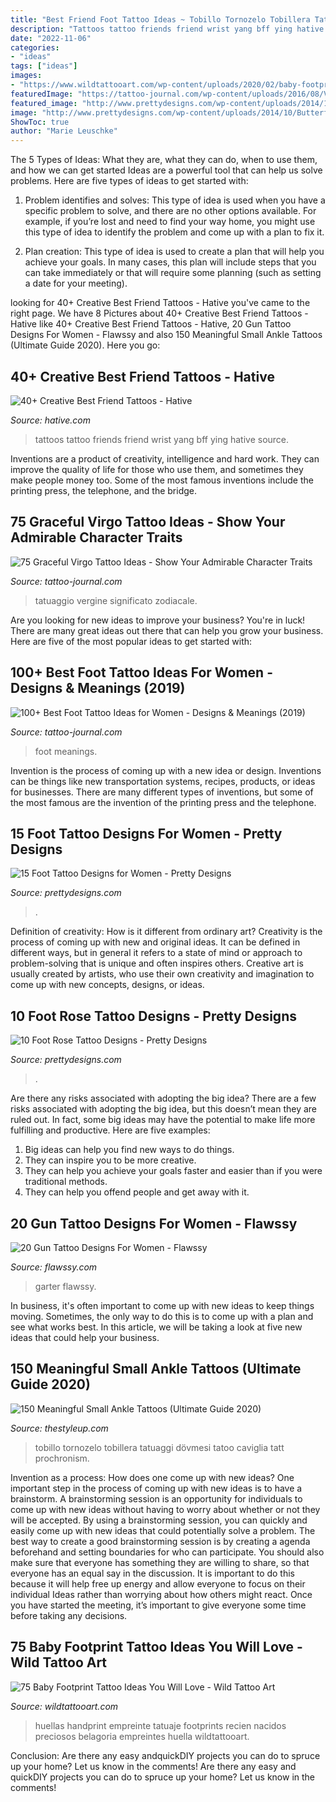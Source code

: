 ```yaml
---
title: "Best Friend Foot Tattoo Ideas ~ Tobillo Tornozelo Tobillera Tatuaggi Dövmesi Tatoo Caviglia Tatt Prochronism"
description: "Tattoos tattoo friends friend wrist yang bff ying hative source"
date: "2022-11-06"
categories:
- "ideas"
tags: ["ideas"]
images:
- "https://www.wildtattooart.com/wp-content/uploads/2020/02/baby-footprint-tattoos-30.jpg"
featuredImage: "https://tattoo-journal.com/wp-content/uploads/2016/08/Virgo-Tattoo_-16.jpg"
featured_image: "http://www.prettydesigns.com/wp-content/uploads/2014/10/Butterfly-Foot-Tattoo.jpg"
image: "http://www.prettydesigns.com/wp-content/uploads/2014/10/Butterfly-Foot-Tattoo.jpg"
ShowToc: true
author: "Marie Leuschke"
---
```



The 5 Types of Ideas: What they are, what they can do, when to use them, and how we can get started
Ideas are a powerful tool that can help us solve problems. Here are five types of ideas to get started with:
1. Problem identifies and solves: This type of idea is used when you have a specific problem to solve, and there are no other options available. For example, if you’re lost and need to find your way home, you might use this type of idea to identify the problem and come up with a plan to fix it.

2. Plan creation: This type of idea is used to create a plan that will help you achieve your goals. In many cases, this plan will include steps that you can take immediately or that will require some planning (such as setting a date for your meeting).


	

		
looking for 40+ Creative Best Friend Tattoos - Hative you've came to the right page. We have 8 Pictures about 40+ Creative Best Friend Tattoos - Hative like 40+ Creative Best Friend Tattoos - Hative, 20 Gun Tattoo Designs For Women - Flawssy and also 150 Meaningful Small Ankle Tattoos (Ultimate Guide 2020). Here you go:
		
    
## 40+ Creative Best Friend Tattoos - Hative

<img loading=lazy src="https://hative.com/wp-content/uploads/2014/03/bff-tattoos/5-ying-yang-wrist-tattoo-for-best-friends.jpg" onerror="this.onerror=null;this.src='https://tse2.mm.bing.net/th?id=OIP.Rqx-ZSeb5zSl9lAmfBVt8AHaJ4&amp;pid=15.1';" alt="40+ Creative Best Friend Tattoos - Hative">

_Source: hative.com_

>tattoos tattoo friends friend wrist yang bff ying hative source. 

	

Inventions are a product of creativity, intelligence and hard work. They can improve the quality of life for those who use them, and sometimes they make people money too. Some of the most famous inventions include the printing press, the telephone, and the bridge.

    
## 75 Graceful Virgo Tattoo Ideas - Show Your Admirable Character Traits

<img loading=lazy src="https://tattoo-journal.com/wp-content/uploads/2016/08/Virgo-Tattoo_-16.jpg" onerror="this.onerror=null;this.src='https://tse4.mm.bing.net/th?id=OIP.I6jttrQoxszO_btArqUm-AHaHa&amp;pid=15.1';" alt="75 Graceful Virgo Tattoo Ideas - Show Your Admirable Character Traits">

_Source: tattoo-journal.com_

>tatuaggio vergine significato zodiacale. 

	

Are you looking for new ideas to improve your business? You're in luck! There are many great ideas out there that can help you grow your business. Here are five of the most popular ideas to get started with:

    
## 100+ Best Foot Tattoo Ideas For Women - Designs &amp; Meanings (2019)

<img loading=lazy src="https://tattoo-journal.com/wp-content/uploads/2015/08/foot-tattoo-018.jpg" onerror="this.onerror=null;this.src='https://tse1.mm.bing.net/th?id=OIP.C441DBplfyYc4QIG1ToBhwHaJ4&amp;pid=15.1';" alt="100+ Best Foot Tattoo Ideas for Women - Designs &amp; Meanings (2019)">

_Source: tattoo-journal.com_

>foot meanings. 

	

Invention is the process of coming up with a new idea or design. Inventions can be things like new transportation systems, recipes, products, or ideas for businesses. There are many different types of inventions, but some of the most famous are the invention of the printing press and the telephone.

    
## 15 Foot Tattoo Designs For Women - Pretty Designs

<img loading=lazy src="http://www.prettydesigns.com/wp-content/uploads/2014/10/Butterfly-Foot-Tattoo.jpg" onerror="this.onerror=null;this.src='https://tse4.mm.bing.net/th?id=OIP.XTP9B7sdvFUmHbr2JdqVqAHaJ4&amp;pid=15.1';" alt="15 Foot Tattoo Designs for Women - Pretty Designs">

_Source: prettydesigns.com_

>. 

	

Definition of creativity: How is it different from ordinary art?
Creativity is the process of coming up with new and original ideas. It can be defined in different ways, but in general it refers to a state of mind or approach to problem-solving that is unique and often inspires others. Creative art is usually created by artists, who use their own creativity and imagination to come up with new concepts, designs, or ideas.

    
## 10 Foot Rose Tattoo Designs - Pretty Designs

<img loading=lazy src="https://www.prettydesigns.com/wp-content/uploads/2015/01/Floral-Tattoo.jpg" onerror="this.onerror=null;this.src='https://tse2.mm.bing.net/th?id=OIP.cjmfndMmaR5GditmbD5puQHaLH&amp;pid=15.1';" alt="10 Foot Rose Tattoo Designs - Pretty Designs">

_Source: prettydesigns.com_

>. 

	

Are there any risks associated with adopting the big idea?
There are a few risks associated with adopting the big idea, but this doesn’t mean they are ruled out. In fact, some big ideas may have the potential to make life more fulfilling and productive. Here are five examples: 
1. Big ideas can help you find new ways to do things.
2. They can inspire you to be more creative.
3. They can help you achieve your goals faster and easier than if you were traditional methods.
4. They can help you offend people and get away with it.

    
## 20 Gun Tattoo Designs For Women - Flawssy

<img loading=lazy src="http://flawssy.com/wp-content/uploads/2016/04/Gun-and-garter-tattoo.jpeg" onerror="this.onerror=null;this.src='https://tse3.mm.bing.net/th?id=OIP.PdnJ3dPrIR0n1lTWtymTjwHaJ6&amp;pid=15.1';" alt="20 Gun Tattoo Designs For Women - Flawssy">

_Source: flawssy.com_

>garter flawssy. 

	

In business, it's often important to come up with new ideas to keep things moving. Sometimes, the only way to do this is to come up with a plan and see what works best. In this article, we will be taking a look at five new ideas that could help your business.

    
## 150 Meaningful Small Ankle Tattoos (Ultimate Guide 2020)

<img loading=lazy src="https://thestyleup.com/wp-content/uploads/2016/05/ankle-Tattoo-19.jpg" onerror="this.onerror=null;this.src='https://tse3.mm.bing.net/th?id=OIP.B5fGZX91ubrlpSuYQ8JGcwHaJ4&amp;pid=15.1';" alt="150 Meaningful Small Ankle Tattoos (Ultimate Guide 2020)">

_Source: thestyleup.com_

>tobillo tornozelo tobillera tatuaggi dövmesi tatoo caviglia tatt prochronism. 

	

Invention as a process: How does one come up with new ideas?
One important step in the process of coming up with new ideas is to have a brainstorm. A brainstorming session is an opportunity for individuals to come up with new ideas without having to worry about whether or not they will be accepted. By using a brainstorming session, you can quickly and easily come up with new ideas that could potentially solve a problem. 
The best way to create a good brainstorming session is by creating a agenda beforehand and setting boundaries for who can participate. You should also make sure that everyone has something they are willing to share, so that everyone has an equal say in the discussion. It is important to do this because it will help free up energy and allow everyone to focus on their individual Ideas rather than worrying about how others might react. Once you have started the meeting, it’s important to give everyone some time before taking any decisions.

    
## 75 Baby Footprint Tattoo Ideas You Will Love - Wild Tattoo Art

<img loading=lazy src="https://www.wildtattooart.com/wp-content/uploads/2020/02/baby-footprint-tattoos-30.jpg" onerror="this.onerror=null;this.src='https://tse4.mm.bing.net/th?id=OIP.kep35BQZiaI9Pu_3vve9PwHaJ4&amp;pid=15.1';" alt="75 Baby Footprint Tattoo Ideas You Will Love - Wild Tattoo Art">

_Source: wildtattooart.com_

>huellas handprint empreinte tatuaje footprints recien nacidos preciosos belagoria empreintes huella wildtattooart. 

	

Conclusion: Are there any easy andquickDIY projects you can do to spruce up your home? Let us know in the comments!
Are there any easy and quickDIY projects you can do to spruce up your home? Let us know in the comments!

